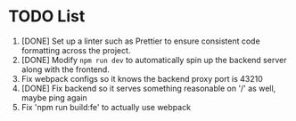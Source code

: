 # TODO List

1. [DONE] Set up a linter such as Prettier to ensure consistent code formatting across the project.
2. [DONE] Modify `npm run dev` to automatically spin up the backend server along with the frontend.
3. Fix webpack configs so it knows the backend proxy port is 43210
4. [DONE] Fix backend so it serves something reasonable on '/' as well, maybe ping again
5. Fix 'npm run build:fe' to actually use webpack
